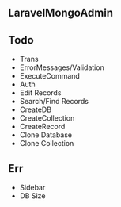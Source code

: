 LaravelMongoAdmin
----------------

## Todo

- Trans
- ErrorMessages/Validation
- ExecuteCommand
- Auth
- Edit Records
- Search/Find Records
- CreateDB
- CreateCollection
- CreateRecord
- Clone Database
- Clone Collection

## Err

- Sidebar
- DB Size